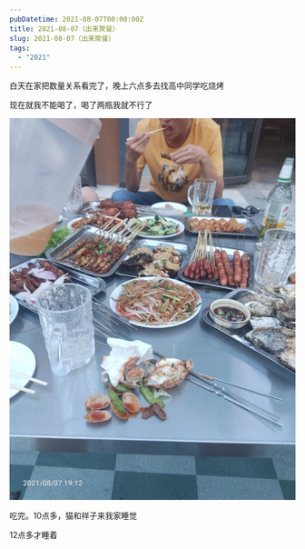 ```yaml
---
pubDatetime: 2021-08-07T00:00:00Z
title: 2021-08-07（出来聚餐）
slug: 2021-08-07（出来聚餐）
tags:
  - "2021"
---
```


白天在家把数量关系看完了，晚上六点多去找高中同学吃烧烤

现在就我不能喝了，喝了两瓶我就不行了

![](../../img/6904315-e388b607484e463e.jpg)

吃完。10点多，猫和祥子来我家睡觉

12点多才睡着
